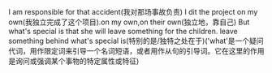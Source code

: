 I am responsible for that accident(我对那场事故负责)
I dit the project on my own(我独立完成了这个项目).on my own,on their own(独立地，靠自己)
But what's special is that she will leave something for the children.
leave something behind
what's special is(特别的是/独特之处在于)('what'是一个疑问代词，用作限定词来引导一个名词短语，或者用作从句的引导词。它在这里的作用是询问或强调某个事物的特定属性或特征)